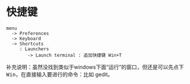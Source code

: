 # 快捷键

```
menu 
  -> Preferences
  -> Keyboard
  -> Shortcuts
     : Launchers
        -> Launch terminal : 追加快捷键 Win+T
```

补充说明：虽然没找到类似于windows下面“运行”的窗口，但还是可以先点下 <kbd>Win</kbd>，在直接输入要进行的命令：比如 gedit。
